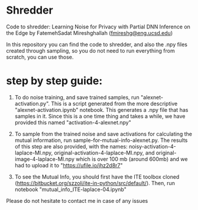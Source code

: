 # Shredder
Code to shredder: Learning Noise for Privacy with Partial DNN Inference on the Edge by FatemehSadat Mireshghallah (fmireshg@eng.ucsd.edu)

In this repository you can find the code to shredder, and also the .npy files created through sampling, so you do not need to run everything from scratch, you can use those.

# step by step guide:
1. To do noise training, and save trained samples, run "alexnet-activation.py". This is a script generated from the more descriptive "alexnet-activation.ipynb" notebook. This generates a .npy file that has samples in it. Since this is a one time thing and takes a while, we have provided this named "activation-4-alexnet.npy" 

2. To sample from the trained noise and save activations for calculating the mutual information, run sample-for-mutual-info-alexnet.py. The results of this step are also provided, with the names: noisy-activation-4-laplace-MI.npy, original-activation-4-laplace-MI.npy,  and original-image-4-laplace-MI.npy which is over 100 mb (around 600mb) and we had to upload it to "https://ufile.io/jhz2d8r7"

3. To see the Mutual Info, you should first have the ITE toolbox cloned (https://bitbucket.org/szzoli/ite-in-python/src/default/). Then, run notebook "mutual_info_ITE-laplace-04.ipynb"


Please do not hesitate to contact me in case of any issues
